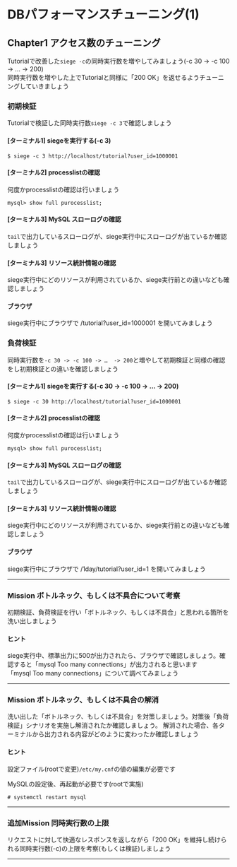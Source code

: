 # DBパフォーマンスチューニング(1)

## Chapter1 アクセス数のチューニング
Tutorialで改善した`siege -c`の同時実行数を増やしてみましょう(-c 30 -> -c 100 -> …  -> 200)  
同時実行数を増やした上でTutorialと同様に「200 OK」を返せるようチューニングしていきましょう

### 初期検証
Tutorialで検証した同時実行数`siege -c 3`で確認しましょう
 
#### [ターミナル1] siegeを実行する(-c 3)
```
$ siege -c 3 http://localhost/tutorial?user_id=1000001
```

#### [ターミナル2] processlistの確認
何度かprocesslistの確認は行いましょう

```
mysql> show full purocesslist;
```

#### [ターミナル3] MySQL スローログの確認
`tail`で出力しているスローログが、siege実行中にスローログが出ているか確認しましょう


#### [ターミナル3] リソース統計情報の確認
siege実行中にどのリソースが利用されているか、siege実行前との違いなども確認しましょう

#### ブラウザ
siege実行中にブラウザで /tutorial?user_id=1000001 を開いてみましょう

### 負荷検証
同時実行数を`-c 30 -> -c 100 -> …  -> 200`と増やして初期検証と同様の確認をし初期検証との違いを確認しましょう
#### [ターミナル1] siegeを実行する(-c 30 -> -c 100 -> …  -> 200)

```
$ siege -c 30 http://localhost/tutorial?user_id=1000001
```

#### [ターミナル2] processlistの確認
何度かprocesslistの確認は行いましょう

```
mysql> show full purocesslist;
```

#### [ターミナル3] MySQL スローログの確認
`tail`で出力しているスローログが、siege実行中にスローログが出ているか確認しましょう


#### [ターミナル3] リソース統計情報の確認
siege実行中にどのリソースが利用されているか、siege実行前との違いなども確認しましょう

#### ブラウザ
siege実行中にブラウザで /1day/tutorial?user_id=1 を開いてみましょう

----
### Mission ボトルネック、もしくは不具合について考察
初期検証、負荷検証を行い「ボトルネック、もしくは不具合」と思われる箇所を洗い出しましょう

#### ヒント
siege実行中、標準出力に500が出力されたら、ブラウザで確認しましょう。確認すると「mysql Too many connections」が出力されると思います  
「mysql Too many connections」について調べてみましょう


----

### Mission ボトルネック、もしくは不具合の解消
洗い出した「ボトルネック、もしくは不具合」を対策しましょう。対策後「負荷検証」シナリオを実施し解消されたか確認しましょう。
解消された場合、各ターミナルから出力される内容がどのように変わったか確認しましょう

#### ヒント
設定ファイル(rootで変更)`/etc/my.cnf`の値の編集が必要です

MySQLの設定後、再起動が必要です(rootで実施)

```
# systemctl restart mysql
```

----

### 追加Mission 同時実行数の上限
リクエストに対して快適なレスポンスを返しながら「200 OK」を維持し続けられる同時実行数(-c)の上限を考察(もしくは検証)しましょう

----
